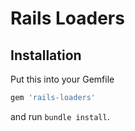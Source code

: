 # Rails Loaders

## Installation

Put this into your Gemfile

``` ruby
gem 'rails-loaders'
```

and run ``bundle install``.
